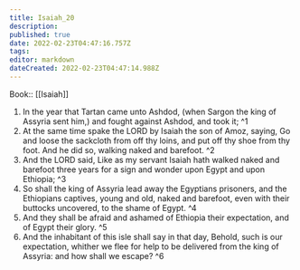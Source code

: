 ```yaml
---
title: Isaiah_20
description: 
published: true
date: 2022-02-23T04:47:16.757Z
tags: 
editor: markdown
dateCreated: 2022-02-23T04:47:14.988Z
---
```


 Book:: [[Isaiah]]
 1. In the year that Tartan came unto Ashdod, (when Sargon the king of Assyria sent him,) and fought against Ashdod, and took it; ^1
 2. At the same time spake the LORD by Isaiah the son of Amoz, saying, Go and loose the sackcloth from off thy loins, and put off thy shoe from thy foot. And he did so, walking naked and barefoot. ^2
 3. And the LORD said, Like as my servant Isaiah hath walked naked and barefoot three years for a sign and wonder upon Egypt and upon Ethiopia; ^3
 4. So shall the king of Assyria lead away the Egyptians prisoners, and the Ethiopians captives, young and old, naked and barefoot, even with their buttocks uncovered, to the shame of Egypt. ^4
 5. And they shall be afraid and ashamed of Ethiopia their expectation, and of Egypt their glory. ^5
 6. And the inhabitant of this isle shall say in that day, Behold, such is our expectation, whither we flee for help to be delivered from the king of Assyria: and how shall we escape? ^6
